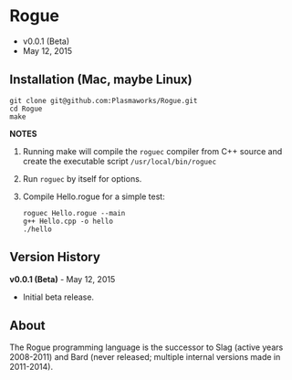Rogue
=====
- v0.0.1 (Beta)
- May 12, 2015

## Installation (Mac, maybe Linux)
    git clone git@github.com:Plasmaworks/Rogue.git
    cd Rogue
    make

**NOTES**

1. Running make will compile the `roguec` compiler from C++ source and create the executable script `/usr/local/bin/roguec`

2. Run `roguec` by itself for options.

3.  Compile Hello.rogue for a simple test:

        roguec Hello.rogue --main
        g++ Hello.cpp -o hello
        ./hello

## Version History
**v0.0.1 (Beta)** - May 12, 2015

- Initial beta release.

## About
The Rogue programming language is the successor to Slag (active years 2008-2011) and Bard (never released; multiple internal versions made in 2011-2014).

